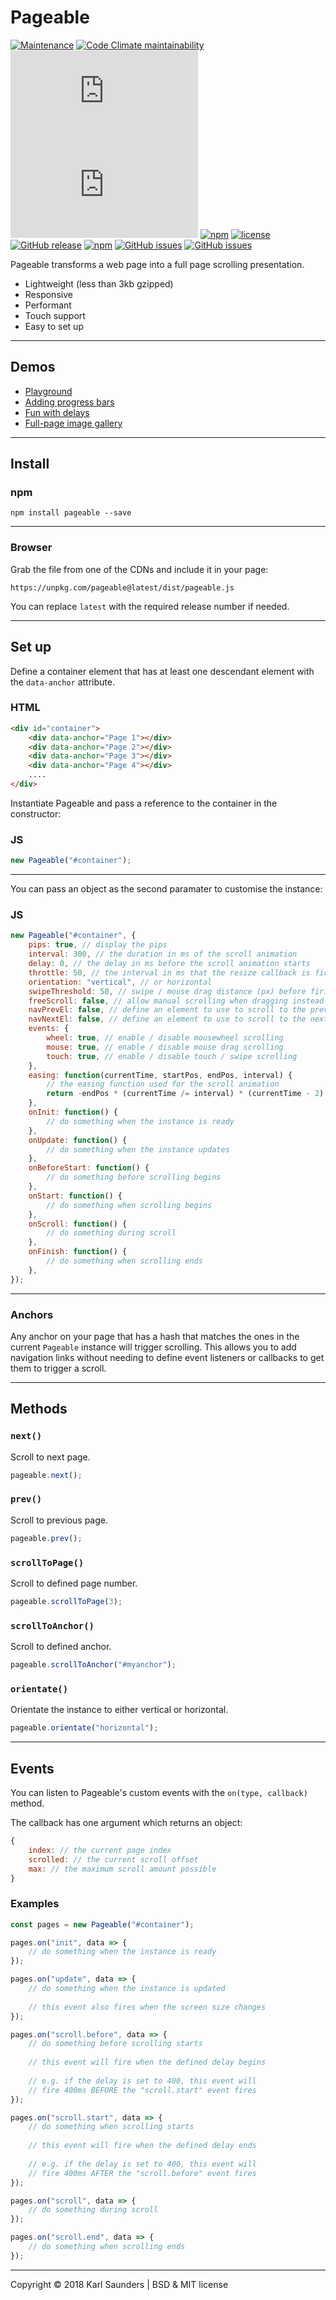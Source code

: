 # Pageable

[![Maintenance](https://img.shields.io/maintenance/yes/2018.svg?style=for-the-badge)](https://github.com/Mobius1/Pageable/)
[![Code Climate maintainability](https://img.shields.io/codeclimate/maintainability/Mobius1/Pageable.svg?style=for-the-badge)](https://codeclimate.com/github/Mobius1/Pageable/maintainability)
![](http://img.badgesize.io/Mobius1/Pageable/master/dist/pageable.js?style=for-the-badge) 
![](http://img.badgesize.io/Mobius1/Pageable/master/dist/pageable.js?compression=gzip&label=gzipped&style=for-the-badge)
[![npm](https://img.shields.io/npm/dt/pageable.svg?style=for-the-badge)](https://www.npmjs.com/package/pageable)
[![license](https://img.shields.io/github/license/mashape/apistatus.svg?style=for-the-badge)](https://github.com/Mobius1/Pageable/blob/master/LICENSE)
[![GitHub release](https://img.shields.io/github/release/Mobius1/Pageable.svg?style=for-the-badge)](https://github.com/Mobius1/Pageable/releases)
[![npm](https://img.shields.io/npm/v/pageable.svg?style=for-the-badge)](https://www.npmjs.com/package/pageable)
[![GitHub issues](https://img.shields.io/github/issues-raw/Mobius1/Pageable.svg?style=for-the-badge)](https://github.com/Mobius1/Pageable)
[![GitHub issues](https://img.shields.io/github/issues-closed-raw/Mobius1/Pageable.svg?style=for-the-badge)](https://github.com/Mobius1/Pageable)

Pageable transforms a web page into a full page scrolling presentation.

  - Lightweight (less than 3kb gzipped)
  - Responsive
  - Performant
  - Touch support
  - Easy to set up

---

## Demos
  - [Playground](https://mobius1.github.io/Pageable/)
  - [Adding progress bars](https://mobius1.github.io/Pageable/progress.html)
  - [Fun with delays](https://mobius1.github.io/Pageable/delay.html)
  - [Full-page image gallery](https://mobius1.github.io/Pageable/gallery.html)  

---

## Install

### npm
```
npm install pageable --save
```

---

### Browser

Grab the file from one of the CDNs and include it in your page:

```
https://unpkg.com/pageable@latest/dist/pageable.js
```

You can replace `latest` with the required release number if needed.

---

## Set up

Define a container element that has at least one descendant element with the `data-anchor` attribute.
### HTML
```html
<div id="container">
    <div data-anchor="Page 1"></div>
    <div data-anchor="Page 2"></div>
    <div data-anchor="Page 3"></div>
    <div data-anchor="Page 4"></div>
    ....
</div>
```

Instantiate Pageable and pass a reference to the container in the constructor:
### JS
```javascript
new Pageable("#container");
```

---

You can pass an object as the second paramater to customise the instance:

### JS
```javascript
new Pageable("#container", {
    pips: true, // display the pips
    interval: 300, // the duration in ms of the scroll animation
    delay: 0, // the delay in ms before the scroll animation starts
    throttle: 50, // the interval in ms that the resize callback is fired
    orientation: "vertical", // or horizontal
    swipeThreshold: 50, // swipe / mouse drag distance (px) before firing the page change event
    freeScroll: false, // allow manual scrolling when dragging instead of automatically moving to next page
    navPrevEl: false, // define an element to use to scroll to the previous page (CSS3 selector string or Element reference)
    navNextEl: false, // define an element to use to scroll to the next page (CSS3 selector string or Element reference)
    events: {
        wheel: true, // enable / disable mousewheel scrolling
        mouse: true, // enable / disable mouse drag scrolling
        touch: true, // enable / disable touch / swipe scrolling
    },
    easing: function(currentTime, startPos, endPos, interval) {
        // the easing function used for the scroll animation
        return -endPos * (currentTime /= interval) * (currentTime - 2) + startPos;
    },
    onInit: function() {
        // do something when the instance is ready
    },
    onUpdate: function() {
        // do something when the instance updates
    },    
    onBeforeStart: function() {
        // do something before scrolling begins
    },
    onStart: function() {
        // do something when scrolling begins
    },
    onScroll: function() {
        // do something during scroll
    },
    onFinish: function() {
        // do something when scrolling ends
    },
});
```

---

### Anchors

Any anchor on your page that has a hash that matches the ones in the current `Pageable` instance will trigger scrolling. This allows you to add navigation links without needing to define event listeners or callbacks to get them to trigger a scroll.

---
## Methods

### `next()`
Scroll to next page.
```javascript
pageable.next();
```

### `prev()`
Scroll to previous page.
```javascript
pageable.prev();
```

### `scrollToPage()`
Scroll to defined page number.
```javascript
pageable.scrollToPage(3);
```

### `scrollToAnchor()`
Scroll to defined anchor.
```javascript
pageable.scrollToAnchor("#myanchor");
```

### `orientate()`
Orientate the instance to either vertical or horizontal.
```javascript
pageable.orientate("horizontal");
```

---

## Events

You can listen to Pageable's custom events with the `on(type, callback)` method.

The callback has one argument which returns an object:
```javascript
{
    index: // the current page index
    scrolled: // the current scroll offset
    max: // the maximum scroll amount possible
}
```

### Examples
```javascript
const pages = new Pageable("#container");

pages.on("init", data => {
    // do something when the instance is ready
});

pages.on("update", data => {
    // do something when the instance is updated
    
    // this event also fires when the screen size changes
});

pages.on("scroll.before", data => {
    // do something before scrolling starts
    
    // this event will fire when the defined delay begins
    
    // e.g. if the delay is set to 400, this event will
    // fire 400ms BEFORE the "scroll.start" event fires    
});

pages.on("scroll.start", data => {
    // do something when scrolling starts
    
    // this event will fire when the defined delay ends
    
    // e.g. if the delay is set to 400, this event will
    // fire 400ms AFTER the "scroll.before" event fires
});

pages.on("scroll", data => {
    // do something during scroll
});

pages.on("scroll.end", data => {
    // do something when scrolling ends
});
```

---

Copyright © 2018 Karl Saunders | BSD & MIT license